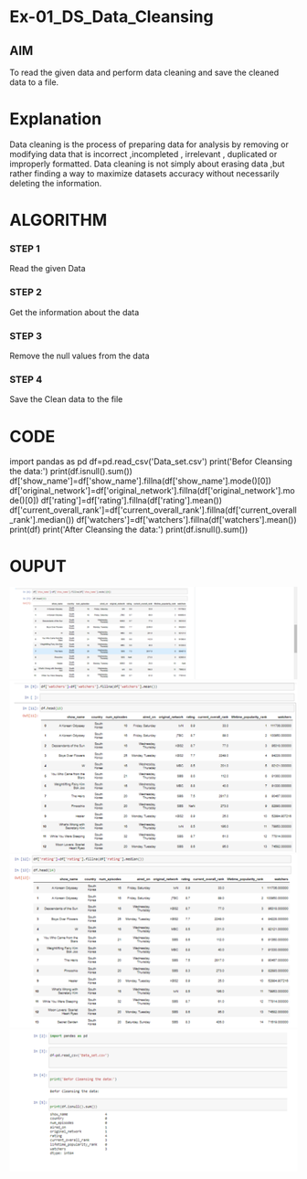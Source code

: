 # Ex-01_DS_Data_Cleansing


## AIM
To read the given data and perform data cleaning and save the cleaned data to a file. 

# Explanation
Data cleaning is the process of preparing data for analysis by removing or modifying data that is incorrect ,incompleted , irrelevant , duplicated or improperly formatted. 
Data cleaning is not simply about erasing data ,but rather finding a way to maximize datasets accuracy without necessarily deleting the information. 

# ALGORITHM
### STEP 1
Read the given Data
### STEP 2
Get the information about the data
### STEP 3
Remove the null values from the data
### STEP 4
Save the Clean data to the file


# CODE

import pandas as pd 
df=pd.read_csv('Data_set.csv')
print('Befor Cleansing the data:')
print(df.isnull().sum())
df['show_name']=df['show_name'].fillna(df['show_name'].mode()[0])
df['original_network']=df['original_network'].fillna(df['original_network'].mode()[0])
df['rating']=df['rating'].fillna(df['rating'].mean())
df['current_overall_rank']=df['current_overall_rank'].fillna(df['current_overall_rank'].median())
df['watchers']=df['watchers'].fillna(df['watchers'].mean())
print(df)
print('After Cleansing the data:')
print(df.isnull().sum())

# OUPUT
![output](.//img1.png)
![output](.//img2.png)
![output](.//img3.png)
![output](.//img4.png)
